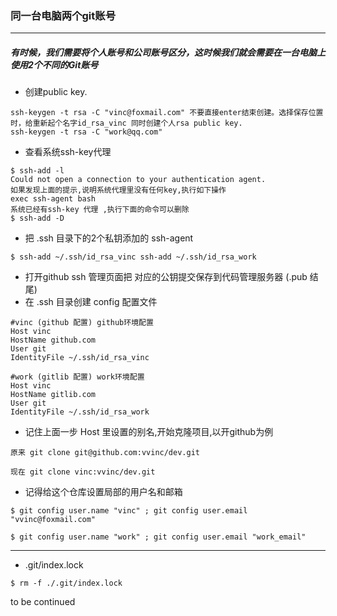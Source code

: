 ### 同一台电脑两个git账号
***

##### 有时候，我们需要将个人账号和公司账号区分，这时候我们就会需要在一台电脑上使用2个不同的Git账号
* 创建public key. 
```
ssh-keygen -t rsa -C "vinc@foxmail.com" 不要直接enter结束创建。选择保存位置时，给重新起个名字id_rsa_vinc 同时创建个人rsa public key.
ssh-keygen -t rsa -C "work@qq.com"
```
* 查看系统ssh-key代理 
```
$ ssh-add -l 
Could not open a connection to your authentication agent. 
如果发现上面的提示,说明系统代理里没有任何key,执行如下操作 
exec ssh-agent bash
系统已经有ssh-key 代理 ,执行下面的命令可以删除
$ ssh-add -D
```
* 把 .ssh 目录下的2个私钥添加的 ssh-agent 
```
$ ssh-add ~/.ssh/id_rsa_vinc ssh-add ~/.ssh/id_rsa_work
```
* 打开github ssh 管理页面把 对应的公钥提交保存到代码管理服务器 (.pub 结尾)
* 在 .ssh 目录创建 config 配置文件 
```
#vinc (github 配置) github环境配置
Host vinc 
HostName github.com 
User git 
IdentityFile ~/.ssh/id_rsa_vinc

#work (gitlib 配置) work环境配置
Host vinc 
HostName gitlib.com 
User git 
IdentityFile ~/.ssh/id_rsa_work
```
* 记住上面一步 Host 里设置的别名,开始克隆项目,以开github为例 
```
原来 git clone git@github.com:vvinc/dev.git
```
```
现在 git clone vinc:vvinc/dev.git

```
* 记得给这个仓库设置局部的用户名和邮箱
```
$ git config user.name "vinc" ; git config user.email "vvinc@foxmail.com"

$ git config user.name "work" ; git config user.email "work_email"
```
***

* .git/index.lock
```
$ rm -f ./.git/index.lock
```

to be continued